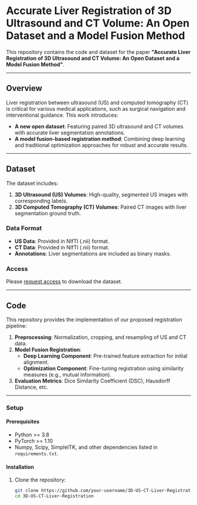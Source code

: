 # Accurate Liver Registration of 3D Ultrasound and CT Volume: An Open Dataset and a Model Fusion Method

This repository contains the code and dataset for the paper **"Accurate Liver Registration of 3D Ultrasound and CT Volume: An Open Dataset and a Model Fusion Method"**.

---

## Overview

Liver registration between ultrasound (US) and computed tomography (CT) is critical for various medical applications, such as surgical navigation and interventional guidance. This work introduces:

- **A new open dataset**: Featuring paired 3D ultrasound and CT volumes with accurate liver segmentation annotations.
- **A model fusion-based registration method**: Combining deep learning and traditional optimization approaches for robust and accurate results.

---

## Dataset

The dataset includes:

1. **3D Ultrasound (US) Volumes**: High-quality, segmented US images with corresponding labels.
2. **3D Computed Tomography (CT) Volumes**: Paired CT images with liver segmentation ground truth.

### Data Format

- **US Data**: Provided in NIfTI (.nii) format.
- **CT Data**: Provided in NIfTI (.nii) format.
- **Annotations**: Liver segmentations are included as binary masks.

### Access

Please [request access](mailto:your-email@example.com) to download the dataset.

---

## Code

This repository provides the implementation of our proposed registration pipeline:

1. **Preprocessing**: Normalization, cropping, and resampling of US and CT data.
2. **Model Fusion Registration**:
   - **Deep Learning Component**: Pre-trained feature extraction for initial alignment.
   - **Optimization Component**: Fine-tuning registration using similarity measures (e.g., mutual information).
3. **Evaluation Metrics**: Dice Similarity Coefficient (DSC), Hausdorff Distance, etc.

---

### Setup

#### Prerequisites

- Python >= 3.8
- PyTorch >= 1.10
- Numpy, Scipy, SimpleITK, and other dependencies listed in `requirements.txt`.

#### Installation

1. Clone the repository:

   ```bash
   git clone https://github.com/your-username/3D-US-CT-Liver-Registration.git
   cd 3D-US-CT-Liver-Registration
